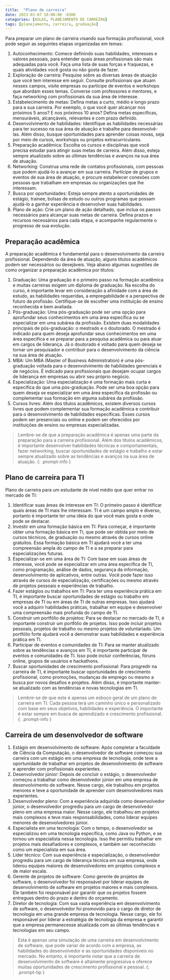 ```yaml
---
title:  "Plano de carreira"
date: 2023-03-07 10:00:00 -0300
categories: [AULAS, PLANEJAMENTO DE CARREIRA]
tags: [planejamento, carreira, graduação]
---
```

Para preparar um plano de carreira visando sua formação profissional, você pode seguir as seguintes etapas organizadas em temas:

1. Autoconhecimento: Comece definindo suas habilidades, interesses e valores pessoais, para entender quais áreas profissionais são mais adequadas para você. Faça uma lista de suas forças e fraquezas, e quais atividades você gosta ou não gosta de fazer.
2. Exploração de carreira: Pesquise sobre as diversas áreas de atuação que você tem interesse em seguir. Consulte profissionais que atuam nesses campos, visite empresas ou participe de eventos e workshops que abordam esses temas. Converse com professores e mentores, e faça networking com profissionais da sua área de interesse.
3. Estabelecimento de metas: Defina metas a curto, médio e longo prazo para a sua carreira. Por exemplo, o que você quer alcançar nos próximos 5 anos? E nos próximos 10 anos? Defina metas específicas, mensuráveis, alcançáveis, relevantes e com prazo definido.
4. Desenvolvimento de habilidades: Identifique as habilidades necessárias para ter sucesso na sua área de atuação e trabalhe para desenvolvê-las. Além disso, busque oportunidades para aprender coisas novas, seja por meio de cursos, workshops ou projetos extracurriculares.
5. Preparação acadêmica: Escolha os cursos e disciplinas que você precisa estudar para atingir suas metas de carreira. Além disso, esteja sempre atualizado sobre as últimas tendências e avanços na sua área de atuação.
6. Networking: Construa uma rede de contatos profissionais, com pessoas que podem ajudá-lo a avançar em sua carreira. Participe de grupos e eventos de sua área de atuação, e procure estabelecer conexões com pessoas que trabalham em empresas ou organizações que lhe interessam.
7. Busca por oportunidades: Esteja sempre atento a oportunidades de estágio, trainee, bolsas de estudo ou outros programas que possam ajudá-lo a ganhar experiência e desenvolver suas habilidades.
8. Plano de ação: Crie um plano de ação detalhado, que inclua os passos necessários para alcançar suas metas de carreira. Defina prazos e recursos necessários para cada etapa, e acompanhe regularmente o progresso de sua evolução.

## Preparação acadêmica

A preparação acadêmica é fundamental para o desenvolvimento da carreira profissional. Dependendo da área de atuação, alguns títulos acadêmicos podem ser necessários ou desejáveis. Veja abaixo algumas sugestões de como organizar a preparação acadêmica por títulos:

1. Graduação: Uma graduação é o primeiro passo na formação acadêmica e muitas carreiras exigem um diploma de graduação. Na escolha do curso, é importante levar em consideração a afinidade com a área de estudo, as habilidades requeridas, a empregabilidade e a perspectiva de futuro da profissão. Certifique-se de escolher uma instituição de ensino reconhecida e bem avaliada.
2. Pós-graduação: Uma pós-graduação pode ser uma opção para aprofundar seus conhecimentos em uma área específica ou se especializar em uma subárea da profissão. Existem duas modalidades principais de pós-graduação: o mestrado e o doutorado. O mestrado é indicado para quem deseja aprofundar seus conhecimentos em uma área específica e se preparar para a pesquisa acadêmica ou para atuar em cargos de liderança. Já o doutorado é voltado para quem deseja se tornar um pesquisador e contribuir para o desenvolvimento da ciência na sua área de atuação.
3. MBA: Um MBA (Master of Business Administration) é uma pós-graduação voltada para o desenvolvimento de habilidades gerenciais e de negócios. É indicado para profissionais que desejam ocupar cargos de liderança em empresas ou abrir seu próprio negócio.
4. Especialização: Uma especialização é uma formação mais curta e específica do que uma pós-graduação. Pode ser uma boa opção para quem deseja se especializar em uma área específica da profissão ou complementar sua formação em alguma subárea da profissão.
5. Cursos livres: Além dos títulos acadêmicos, existem diversos cursos livres que podem complementar sua formação acadêmica e contribuir para o desenvolvimento de habilidades específicas. Esses cursos podem ser presenciais ou online e podem ser oferecidos por instituições de ensino ou empresas especializadas.

> Lembre-se de que a preparação acadêmica é apenas uma parte da preparação para a carreira profissional. Além dos títulos acadêmicos, é importante desenvolver habilidades técnicas e comportamentais, fazer networking, buscar oportunidades de estágio e trabalho e estar sempre atualizado sobre as tendências e avanços na sua área de atuação.
{: .prompt-info }

## Plano de carreira para TI

Plano de carreira para um estudante de nível médio que quer entrar no mercado de TI:

1. Identificar suas áreas de interesse em TI: O primeiro passo é identificar quais áreas de TI mais lhe interessam. TI é um campo amplo e diverso, portanto é importante ter uma ideia do que você mais gosta e onde pode se destacar.
2. Investir em uma formação básica em TI: Para começar, é importante obter uma formação básica em TI, que pode ser obtida por meio de cursos técnicos, de graduação ou mesmo através de cursos online gratuitos. Essa formação básica em TI ajudará você a ter uma compreensão ampla do campo de TI e a se preparar para especializações futuras.
3. Especializar-se em uma área de TI: Com base em suas áreas de interesse, você pode se especializar em uma área específica de TI, como programação, análise de dados, segurança da informação, desenvolvimento de aplicativos, entre outras. Você pode fazer isso através de cursos de especialização, certificações ou mesmo através de projetos pessoais e experiências de trabalho.
4. Fazer estágios ou trabalhos em TI: Para ter uma experiência prática em TI, é importante buscar oportunidades de estágio ou trabalho em empresas de TI ou em áreas de TI de outras empresas. Isso ajudará você a adquirir habilidades práticas, trabalhar em equipe e desenvolver uma compreensão mais profunda do campo de TI.
5. Construir um portfólio de projetos: Para se destacar no mercado de TI, é importante construir um portfólio de projetos. Isso pode incluir projetos pessoais, projetos de trabalho ou mesmo projetos de voluntariado. Um portfólio forte ajudará você a demonstrar suas habilidades e experiência prática em TI.
6. Participar de eventos e comunidades de TI: Para se manter atualizado sobre as tendências e avanços em TI, é importante participar de eventos e comunidades de TI. Isso pode incluir conferências, fóruns online, grupos de usuários e hackathons.
7. Buscar oportunidades de crescimento profissional: Para progredir na carreira de TI, é importante buscar oportunidades de crescimento profissional, como promoções, mudanças de emprego ou mesmo a busca por novos desafios e projetos. Além disso, é importante manter-se atualizado com as tendências e novas tecnologias em TI.

> Lembre-se de que este é apenas um esboço geral de um plano de carreira em TI. Cada pessoa terá um caminho único e personalizado com base em seus objetivos, habilidades e experiência. O importante é estar sempre em busca de aprendizado e crescimento profissional.
{: .prompt-info }

## Carreira de um desenvolvedor de software

1. Estágio em desenvolvimento de software: Após completar a faculdade de Ciência da Computação, o desenvolvedor de software começou sua carreira com um estágio em uma empresa de tecnologia, onde teve a oportunidade de trabalhar em projetos de desenvolvimento de software e aprender com profissionais experientes.
2. Desenvolvedor júnior: Depois de concluir o estágio, o desenvolvedor começou a trabalhar como desenvolvedor júnior em uma empresa de desenvolvimento de software. Nesse cargo, ele trabalhou em projetos menores e teve a oportunidade de aprender com desenvolvedores mais experientes.
3. Desenvolvedor pleno: Com a experiência adquirida como desenvolvedor júnior, o desenvolvedor progrediu para um cargo de desenvolvedor pleno em uma empresa maior. Nesse cargo, ele trabalhou em projetos mais complexos e teve mais responsabilidades, como liderar equipes menores de desenvolvedores júnior.
4. Especialista em uma tecnologia: Com o tempo, o desenvolvedor se especializou em uma tecnologia específica, como Java ou Python, e se tornou um especialista nessa tecnologia. Isso lhe permitiu trabalhar em projetos mais desafiadores e complexos, e também ser reconhecido como um especialista em sua área.
5. Líder técnico: Com sua experiência e especialização, o desenvolvedor progrediu para um cargo de liderança técnica em sua empresa, onde liderou equipes maiores de desenvolvedores em projetos complexos e de maior escala.
6. Gerente de projetos de software: Como gerente de projetos de software, o desenvolvedor foi responsável por liderar equipes de desenvolvimento de software em projetos maiores e mais complexos. Ele também foi responsável por garantir que os projetos fossem entregues dentro do prazo e dentro do orçamento.
7. Diretor de tecnologia: Com sua vasta experiência em desenvolvimento de software, o desenvolvedor foi promovido para o cargo de diretor de tecnologia em uma grande empresa de tecnologia. Nesse cargo, ele foi responsável por liderar a estratégia de tecnologia da empresa e garantir que a empresa permanecesse atualizada com as últimas tendências e tecnologias em seu campo.

> Esta é apenas uma simulação de uma carreira em desenvolvimento de software, que pode variar de acordo com a empresa, as habilidades do desenvolvedor e as oportunidades disponíveis no mercado. No entanto, é importante notar que a carreira de desenvolvimento de software é altamente progressiva e oferece muitas oportunidades de crescimento profissional e pessoal.
{: .prompt-tip }
